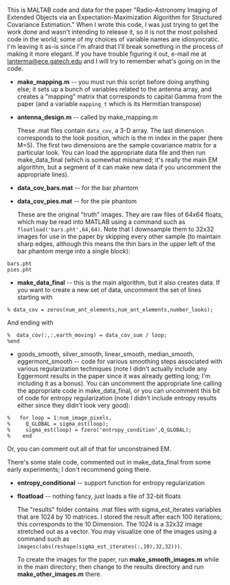 This is MALTAB code and data for the paper "Radio-Astronomy Imaging of Extended Objects via an Expectation-Maximization Algorithm for Structured Covariance Estimation." When I wrote this code, I was just trying to get the work done and wasn't intending to release it, so it is not the most polished code in the world; some of my choices of variable names are idiosyncratic. I'm leaving it as-is since I'm afraid that I'll break something in the process of making it more elegant. If you have trouble figuring it out, e-mail me at lanterma@ece.gatech.edu and I will try to remember what's going on in the code.

- **make_mapping.m** -- you must run this script before doing anything else; it sets up a bunch of variables related to the antenna array, and creates a "mapping" matrix that corresponds to capital Gamma from the paper (and a variable `mapping_t` which is its Hermitian transpose)

- **antenna_design.m** -- called by make_mapping.m

	These .mat files contain `data_cov`, a 3-D array. The last dimension corresponds to the look position, which is the m index in the paper (here M=5). The first two dimensions are the sample covariance matrix for a particular look. You can load the appropriate data file and then run make_data_final (which is somewhat misnamed; it's really the main EM algorithm, but a segment of it can make new data if you uncomment the appropriate lines).

- **data_cov_bars.mat** -- for the bar phantom

- **data_cov_pies.mat** -- for the pie phantom

	These are the original "truth" images. They are raw files of 64x64 floats, which may be read into MATLAB using a command such as `floatload('bars.pht',64,64)`. Note that I downsample them to 32x32 images for use in the paper by skipping every other sample (to maintain sharp edges, although this means the thin bars in the upper left of the bar phantom merge into a single block):

```
bars.pht
pies.pht
```

- **make_data_final** -- this is the main algorithm, but it also creates data. If you want to create a new set of data, uncomment the set of lines starting with 

```
% data_cov = zeros(num_ant_elements,num_ant_elements,number_looks);
```

And ending with


```
%  data_cov(:,:,earth_moving) = data_cov_sum / loop;
%end
```

- goods_smooth, silver_smooth, linear_smooth, median_smooth, eggermont_smooth -- code for various smoothing steps associated with various regularization techniques (note I didn't actually include any Eggermont results in the paper since it was already getting long; I'm including it as a bonus). You can uncomment the appropriate line calling the appropriate code in make_data_final, or you can uncomment this bit of code for entropy regularization (note I didn't include entropy results either since they didn't look very good):

```
%   for loop = 1:num_image_pixels,
%     Q_GLOBAL = sigma_est(loop);
%     sigma_est(loop) = fzero('entropy_condition',Q_GLOBAL);  
%    end
```

Or, you can comment out all of that for unconstrained EM.

There's some stale code, commented out in make_data_final from some early experiments; I don't recommend going there. 

- **entropy_conditional** -- support function for entropy regularization

- **floatload** -- nothing fancy, just loads a file of 32-bit floats

	The "results" folder contains .mat files with sigma_est_iterates variables that are 1024 by
10 matrices. I stored the result after each 100 iterations; this corresponds to the 10
Dimension. The 1024 is a 32x32 image stretched out as a vector. You may visualize one of the images using a command such as `imagesc(abs(reshape(sigma_est_iterates(:,10),32,32)))`.

	To create the images for the paper, run **make_smooth_images.m** while in the main directory; then change to the results directory and run **make_other_images.m** there.
